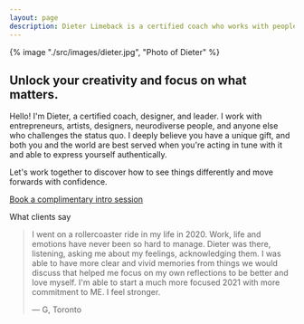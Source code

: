 ```yaml
---
layout: page
description: Dieter Limeback is a certified coach who works with people and teams to unlock their creativity and focus on what matters.
---
```


<section class="hero">
  <div class="hero__image">
    {% image "./src/images/dieter.jpg", "Photo of Dieter" %}
  </div>

  <div class="hero__content">
    <h1>Unlock your creativity and focus on what matters.</h1>
    <p>Hello! I'm Dieter, a certified coach, designer, and leader. I work with entrepreneurs, artists, designers, neurodiverse people, and anyone else who challenges the status quo. I deeply believe you have a unique gift, and both you and the world are best served when you're acting in tune with it and able to express yourself authentically.</p>
    <p>Let's work together to discover how to see things differently and move forwards with confidence.</p>
    <p><a href="/contact/" class="button--plain">Book a complimentary intro session</a></p>
  </div>
</section>

<section class="testimonial">
  <div class="kicker">What clients say</div>
  <blockquote>
    <p class="testimonial__content">I went on a rollercoaster ride in my life in 2020. Work, life and emotions have never been so hard to manage. Dieter was there, listening, asking me about my feelings, acknowledging them. I was able to have more clear and vivid memories from things we would discuss that helped me focus on my own reflections to be better and love myself. I'm able to start a much more focused 2021 with more commitment to ME. I feel stronger.</p>
    <p class="testimonial__source">
      — G, Toronto
    </p>
  </blockquote>
</section>